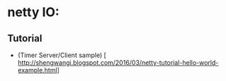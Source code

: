 # netty IO:

## Tutorial
- (Timer Server/Client sample) [ http://shengwangi.blogspot.com/2016/03/netty-tutorial-hello-world-example.html]
